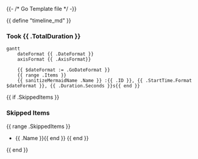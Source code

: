 {{- /* Go Template file */ -}}

{{ define "timeline_md" }}

### Took {{ .TotalDuration }}

```mermaid
gantt
    dateFormat {{ .DateFormat }}
    axisFormat {{ .AxisFormat}}

    {{ $dateFormat := .GoDateFormat }}
    {{ range .Items }}
    {{ sanitizeMermaidName .Name }} :{{ .ID }}, {{ .StartTime.Format $dateFormat }}, {{ .Duration.Seconds }}s{{ end }}
```
{{ if .SkippedItems }}
### Skipped Items
{{ range .SkippedItems }}
* {{ .Name }}{{ end }}
{{ end }}


{{ end }}
